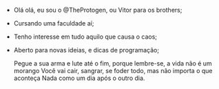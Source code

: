 - Olá olá, eu sou o @TheProtogen, ou Vitor para os brothers;
- Cursando uma faculdade aí;
- Tenho interesse em tudo aquilo que causa o caos;
- Aberto para novas ideias, e dicas de programação;

  Pegue a sua arma e lute até o fim, porque lembre-se, a vida não é um morango
  Você vai cair, sangrar, se foder todo, mas não importa o que aconteça
  Nada como um dia após o outro dia.
